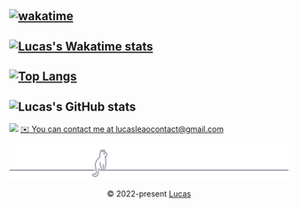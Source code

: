 ##  [![wakatime](https://wakatime.com/badge/user/0a2ee96e-5f6b-4583-a5c8-40a7f7d95f0e.svg)](https://wakatime.com/@0a2ee96e-5f6b-4583-a5c8-40a7f7d95f0e)
## [![Lucas's Wakatime stats](https://github-readme-stats.vercel.app/api/wakatime?username=imafancydev&layout=compact)](https://github.com/imafancydev)
## [![Top Langs](https://github-readme-stats.vercel.app/api/top-langs/?username=imafancydev&layout=compact)](https://github.com/anuraghazra/github-readme-stats) 
## ![Lucas's GitHub stats](https://github-readme-stats.vercel.app/api?username=imafancydev&count_private=true&show_icons=true&theme=Default) 
[![](https://visitcount.itsvg.in/api?id=imafancydev&label=Profile%20Views&color=12&icon=1&pretty=true)](https://visitcount.itsvg.in)
<a href='href="mailto:lucasleaocontact@gmail.com?subject=Assunto%20do%20E-mail&body=Olá,%20gostaria%20de%20entrar%20em%20contato%20com%20você."' align="center">✉️  You can contact me at [lucasleaocontact@gmail.com](mailto:lucasaugustoleao@gmail.com)</a>
<p align="center"><img src="https://raw.githubusercontent.com/gabrielmaialva33/gabrielmaialva33/master/assets/gray0_ctp_on_line.svg?sanitize=true" /></p>
<p align="center">&copy; 2022-present <a href="https://github.com/imafancydev/" target="_blank">Lucas</a>
